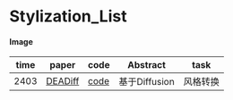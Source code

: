 # Stylization_List

#### Image
| time | paper | code | Abstract | task |
| --- | --- | --- | --- | --- |
| 2403 | [DEADiff](https://arxiv.org/abs/2403.06951) | [code](https://github.com/bytedance/DEADiff) | 基于Diffusion  | 风格转换 |
